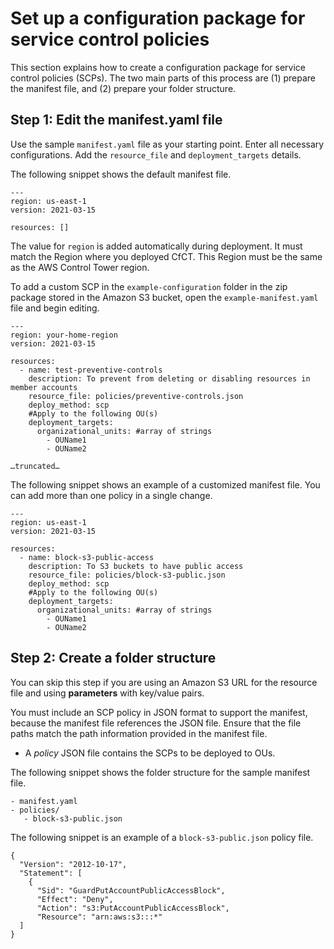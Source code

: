 # Set up a configuration package for service control policies<a name="cfcn-set-up-custom-scps"></a>

This section explains how to create a configuration package for service control policies \(SCPs\)\. The two main parts of this process are \(1\) prepare the manifest file, and \(2\) prepare your folder structure\.

## Step 1: Edit the manifest\.yaml file<a name="cfct-byo-scp-step-1"></a>

Use the sample `manifest.yaml` file as your starting point\. Enter all necessary configurations\. Add the `resource_file` and `deployment_targets` details\.

The following snippet shows the default manifest file\.

```
---
region: us-east-1
version: 2021-03-15

resources: []
```

The value for `region` is added automatically during deployment\. It must match the Region where you deployed CfCT\. This Region must be the same as the AWS Control Tower region\.

To add a custom SCP in the `example-configuration` folder in the zip package stored in the Amazon S3 bucket, open the `example-manifest.yaml` file and begin editing\.

```
---
region: your-home-region
version: 2021-03-15

resources:
  - name: test-preventive-controls
    description: To prevent from deleting or disabling resources in member accounts
    resource_file: policies/preventive-controls.json
    deploy_method: scp
    #Apply to the following OU(s)
    deployment_targets:
      organizational_units: #array of strings
        - OUName1
        - OUName2 

…truncated…
```

The following snippet shows an example of a customized manifest file\. You can add more than one policy in a single change\.

```
---
region: us-east-1
version: 2021-03-15

resources:
  - name: block-s3-public-access
    description: To S3 buckets to have public access
    resource_file: policies/block-s3-public.json
    deploy_method: scp
    #Apply to the following OU(s)
    deployment_targets:
      organizational_units: #array of strings
        - OUName1
        - OUName2
```

## Step 2: Create a folder structure<a name="cfct-byo-scp-step-2"></a>

You can skip this step if you are using an Amazon S3 URL for the resource file and using **parameters** with key/value pairs\.

You must include an SCP policy in JSON format to support the manifest, because the manifest file references the JSON file\. Ensure that the file paths match the path information provided in the manifest file\. 
+ A *policy* JSON file contains the SCPs to be deployed to OUs\.

The following snippet shows the folder structure for the sample manifest file\.

```
- manifest.yaml
- policies/
   - block-s3-public.json
```

The following snippet is an example of a `block-s3-public.json` policy file\.

```
{
  "Version": "2012-10-17",
  "Statement": [
    {
      "Sid": "GuardPutAccountPublicAccessBlock",
      "Effect": "Deny",
      "Action": "s3:PutAccountPublicAccessBlock",
      "Resource": "arn:aws:s3:::*"
  ]
}
```